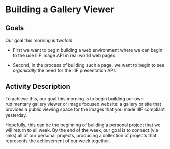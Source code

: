 # Building a Gallery Viewer

## Goals

Our goal this morning is twofold.

* First we want to begin building a web environment where we can begin to the use IIIF image API in real world web pages.

* Second, in the process of building such a page, we want to begin to see *organically* the need for the IIIF presentation API.

## Activity Description

To achieve this, our goal this morning is to begin building our own rudimentary gallery viewer or image focused website: a gallery or site that provides a public viewing space for the images that you made IIIF compliant yesterday.

Hopefully, this can be the beginning of building a personal project that we will return to all week. By the end of the week, our goal is to connect (via links) all of our personal projects, producing a collection of projects that represents the achievement of our week together.
